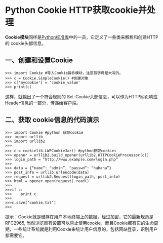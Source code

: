 # Python Cookie HTTP获取cookie并处理

**Cookie模块**同样是[Python标准库](http://www.iplaypy.com/module/)中的一员，它定义了一些类来解析和创建HTTP 的 cookie头部信息。

## 一、创建和设置Cookie
```
>>> import Cookie #导入Cookie操作模块，注意首字母是大写的。
>>> c = Cookie.SimpleCookie() #创建对象
>>> c['mycookie'] = 'cookie_value'
>>> print(c)
```
这样，就输出了一个符合规则的 Set-Cookie头部信息，可以作为HTTP网页响应Header信息的一部分，传递给客户端。

## 二、获取 cookie信息的代码演示
```
>>> import Cookie #python 获取cookie
>>> import urllib
>>> import urllib2
>>>
>>> c = cookielib.LWPCookieJar() #python获取cookies
>>> opener = urllib2.build_opener(urllib2.HTTPCookieProcessor(c))
>>> login_path = “http://www.example.com/login.php”
>>>
>>> data = {“name”: “admin”, “passwd”: “hahaha”}
>>> post_info = urllib.urlencode(data)
>>> request = urllib2.Request(login_path, post_info)
>>> html = opener.open(request).read()
>>>
>>>if c:
>>>    print c
>>>
>>>c.save(‘cookie.txt’)
>>>
```
​	提示：Cookie就是储存在用户本地终端上的数据，经过加密，它的最新规范是RFC2965, 当然浏览器有设置可以禁止使用cookie，而且Cookie都有它的生命周期，一些统计系统就是利用Cookie来统计用户信息的，包括网站登录，识别用户都需要它。